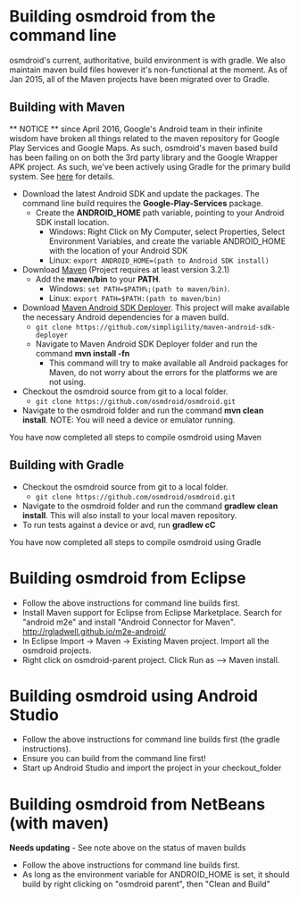# Building osmdroid from the command line
osmdroid's current, authoritative, build environment is with gradle. We also maintain maven build files however it's non-functional at the moment. As of Jan 2015, all of the Maven projects have been migrated over to Gradle. 

## Building with Maven

** NOTICE ** since April 2016, Google's Android team in their infinite wisdom have broken all things related to the maven repository for Google Play Services and Google Maps. As such, osmdroid's maven based build has been failing on on both the 3rd party library and the Google Wrapper APK project. As such, we've been actively using Gradle for the primary build system. See [here](https://github.com/simpligility/maven-android-sdk-deployer/issues/295) for details.

 * Download the latest Android SDK and update the packages. The command line build requires the **Google-Play-Services** package.
   * Create the **ANDROID_HOME** path variable, pointing to your Android SDK install location.
     * Windows: Right Click on My Computer, select Properties, Select Environment Variables, and create the variable ANDROID_HOME with the location of your Android SDK
     * Linux: `export ANDROID_HOME=(path to Android SDK install)`
 * Download [Maven](http://maven.apache.org/download.html) (Project requires at least version 3.2.1)
   * Add the **maven/bin** to your **PATH**.
     * Windows: `set PATH=$PATH%;(path to maven/bin)`.
     * Linux: `export PATH=$PATH:(path to maven/bin)`
 * Download [Maven Android SDK Deployer](https://github.com/simpligility/maven-android-sdk-deployer). This project will make available the necessary Android dependencies for a maven build.
   * `git clone https://github.com/simpligility/maven-android-sdk-deployer`
   * Navigate to Maven Android SDK Deployer folder and run the command **mvn install -fn**
     * This command will try to make available all Android packages for Maven, do not worry about the errors for the platforms we are not using.
 * Checkout the osmdroid source from git to a local folder.
   * `git clone https://github.com/osmdroid/osmdroid.git`
 * Navigate to the osmdroid folder and run the command **mvn clean install**. NOTE: You will need a device or emulator running.

You have now completed all steps to compile osmdroid using Maven

## Building with Gradle
 * Checkout the osmdroid source from git to a local folder.
   * `git clone https://github.com/osmdroid/osmdroid.git`
 * Navigate to the osmdroid folder and run the command **gradlew clean install**. This will also install to your local maven repository.
 * To run tests against a device or avd, run **gradlew cC**

You have now completed all steps to compile osmdroid using Gradle

# Building osmdroid from Eclipse
 * Follow the above instructions for command line builds first.
 * Install Maven support for Eclipse from Eclipse Marketplace. Search for "android m2e" and install "Android Connector for Maven". http://rgladwell.github.io/m2e-android/
 * In Eclipse Import -> Maven -> Existing Maven project. Import all the osmdroid projects.
 * Right click on osmdroid-parent project. Click Run as --> Maven install.

# Building osmdroid using Android Studio
 * Follow the above instructions for command line builds first (the gradle instructions).
 * Ensure you can build from the command line first!
 * Start up Android Studio and import the project in your checkout_folder


# Building osmdroid from NetBeans (with maven)
**Needs updating** - See note above on the status of maven builds
 * Follow the above instructions for command line builds first.
 * As long as the environment variable for ANDROID_HOME is set, it should build by right clicking on "osmdroid parent", then "Clean and Build"
